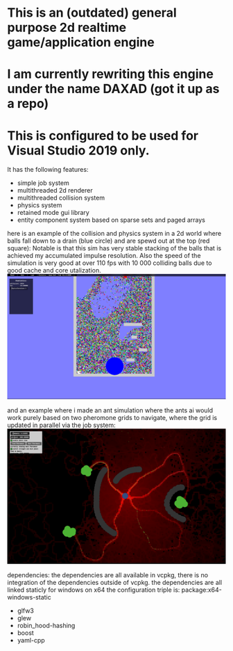# This is an (outdated) general purpose 2d realtime game/application engine
# I am currently rewriting this engine under the name DAXAD (got it up as a repo)
# This is configured to be used for Visual Studio 2019 only. 

It has the following features:
* simple job system
* multithreaded 2d renderer
* multithreaded collision system 
* physics system
* retained mode gui library
* entity component system based on sparse sets and paged arrays

here is an example of the collision and physics system in a 2d world where balls fall down to a drain (blue circle) and are spewd out at the top (red square):
Notable is that this sim has very stable stacking of the balls that is achieved my accumulated impulse resolution. Also the speed of the simulation is very good at over 110 fps with 10 000 colliding balls due to good cache and core utalization.
![](assets/Balls.png)

and an example where i made an ant simulation where the ants ai would work purely based on two pheromone grids to navigate, where the grid is updated in parallel via the job system:
![](assets/antsim.png)


dependencies:
the dependencies are all available in vcpkg, there is no integration of the dependencies outside of vcpkg.
the dependencies are all linked staticly for windows on x64
the configuration triple is: package:x64-windows-static
  * glfw3
  * glew
  * robin_hood-hashing
  * boost
  * yaml-cpp

